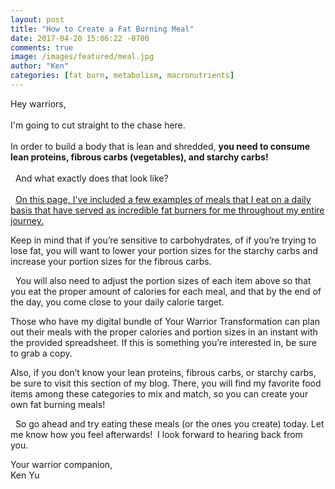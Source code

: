 ```yaml
---
layout: post
title: "How to Create a Fat Burning Meal"
date: 2017-04-20 15:06:22 -0700
comments: true
image: /images/featured/meal.jpg
author: "Ken"
categories: [fat burn, metabolism, macronutrients]
---
```


Hey warriors,<br/>
<br/>
I'm going to cut straight to the chase here.<br/>
<br/>
In order to build a body that is lean and shredded, **you need to consume lean proteins, fibrous carbs (vegetables), and starchy carbs!**<br/>
<br/>
  And what exactly does that look like?<br/>
<br/>
  [On this page, I've included a few examples of meals that I eat on a daily basis that have served as incredible fat burners for me throughout my entire journey.](/food-sources "Food Sources")

Keep in mind that if you’re sensitive to carbohydrates, of if you’re trying to lose fat, you will want to lower your portion sizes for the starchy carbs and increase your portion sizes for the fibrous carbs.

  You will also need to adjust the portion sizes of each item above so that you eat the proper amount of calories for each meal, and that by the end of the day, you come close to your daily calorie target.  

Those who have my digital bundle of Your Warrior Transformation can plan out their meals with the proper calories and portion sizes in an instant with the provided spreadsheet. If this is something you’re interested in, be sure to grab a copy.  

Also, if you don’t know your lean proteins, fibrous carbs, or starchy carbs, be sure to visit this section of my blog. There, you will find my favorite food items among these categories to mix and match, so you can create your own fat burning meals!

  So go ahead and try eating these meals (or the ones you create) today. Let me know how you feel afterwards!  I look forward to hearing back from you.  

Your warrior companion, <br/>
Ken Yu 
